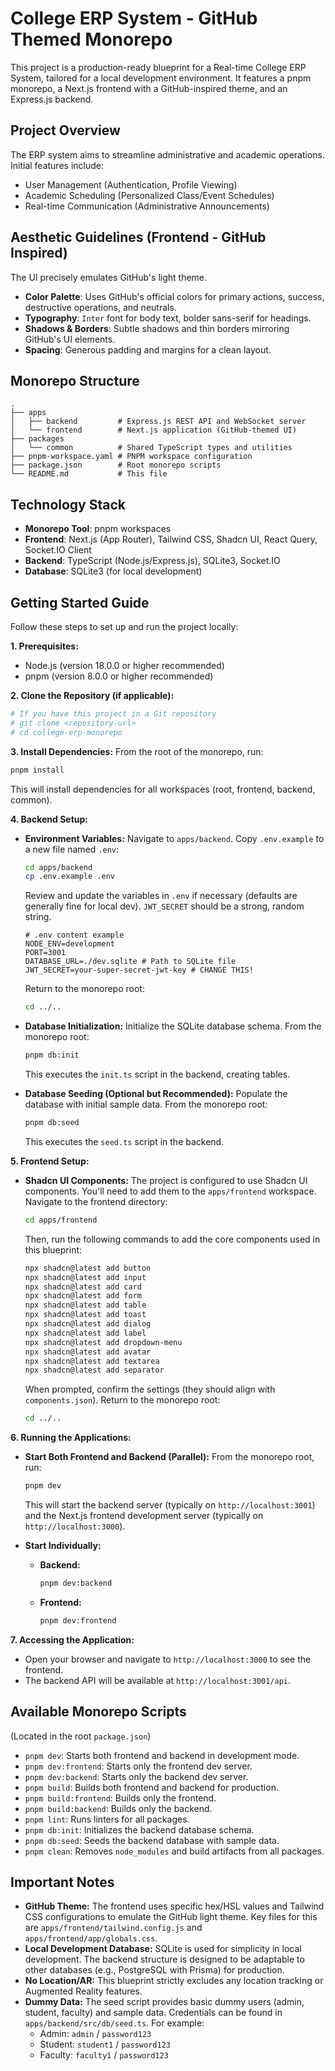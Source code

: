 
# College ERP System - GitHub Themed Monorepo

This project is a production-ready blueprint for a Real-time College ERP System, tailored for a local development environment. It features a pnpm monorepo, a Next.js frontend with a GitHub-inspired theme, and an Express.js backend.

## Project Overview

The ERP system aims to streamline administrative and academic operations. Initial features include:
- User Management (Authentication, Profile Viewing)
- Academic Scheduling (Personalized Class/Event Schedules)
- Real-time Communication (Administrative Announcements)

## Aesthetic Guidelines (Frontend - GitHub Inspired)

The UI precisely emulates GitHub's light theme.
- **Color Palette**: Uses GitHub's official colors for primary actions, success, destructive operations, and neutrals.
- **Typography**: `Inter` font for body text, bolder sans-serif for headings.
- **Shadows & Borders**: Subtle shadows and thin borders mirroring GitHub's UI elements.
- **Spacing**: Generous padding and margins for a clean layout.

## Monorepo Structure

```
.
├── apps
│   ├── backend         # Express.js REST API and WebSocket server
│   └── frontend        # Next.js application (GitHub-themed UI)
├── packages
│   └── common          # Shared TypeScript types and utilities
├── pnpm-workspace.yaml # PNPM workspace configuration
├── package.json        # Root monorepo scripts
└── README.md           # This file
```

## Technology Stack

- **Monorepo Tool**: pnpm workspaces
- **Frontend**: Next.js (App Router), Tailwind CSS, Shadcn UI, React Query, Socket.IO Client
- **Backend**: TypeScript (Node.js/Express.js), SQLite3, Socket.IO
- **Database**: SQLite3 (for local development)

## Getting Started Guide

Follow these steps to set up and run the project locally:

**1. Prerequisites:**
   - Node.js (version 18.0.0 or higher recommended)
   - pnpm (version 8.0.0 or higher recommended)

**2. Clone the Repository (if applicable):**
   ```bash
   # If you have this project in a Git repository
   # git clone <repository-url>
   # cd college-erp-monorepo
   ```

**3. Install Dependencies:**
   From the root of the monorepo, run:
   ```bash
   pnpm install
   ```
   This will install dependencies for all workspaces (root, frontend, backend, common).

**4. Backend Setup:**
   - **Environment Variables:**
     Navigate to `apps/backend`. Copy `.env.example` to a new file named `.env`:
     ```bash
     cd apps/backend
     cp .env.example .env
     ```
     Review and update the variables in `.env` if necessary (defaults are generally fine for local dev). `JWT_SECRET` should be a strong, random string.
     ```
     # .env content example
     NODE_ENV=development
     PORT=3001
     DATABASE_URL=./dev.sqlite # Path to SQLite file
     JWT_SECRET=your-super-secret-jwt-key # CHANGE THIS!
     ```
     Return to the monorepo root:
     ```bash
     cd ../..
     ```

   - **Database Initialization:**
     Initialize the SQLite database schema. From the monorepo root:
     ```bash
     pnpm db:init
     ```
     This executes the `init.ts` script in the backend, creating tables.

   - **Database Seeding (Optional but Recommended):**
     Populate the database with initial sample data. From the monorepo root:
     ```bash
     pnpm db:seed
     ```
     This executes the `seed.ts` script in the backend.

**5. Frontend Setup:**
   - **Shadcn UI Components:**
     The project is configured to use Shadcn UI components. You'll need to add them to the `apps/frontend` workspace.
     Navigate to the frontend directory:
     ```bash
     cd apps/frontend
     ```
     Then, run the following commands to add the core components used in this blueprint:
     ```bash
     npx shadcn@latest add button
     npx shadcn@latest add input
     npx shadcn@latest add card
     npx shadcn@latest add form 
     npx shadcn@latest add table
     npx shadcn@latest add toast
     npx shadcn@latest add dialog
     npx shadcn@latest add label
     npx shadcn@latest add dropdown-menu
     npx shadcn@latest add avatar
     npx shadcn@latest add textarea
     npx shadcn@latest add separator
     ```
     When prompted, confirm the settings (they should align with `components.json`).
     Return to the monorepo root:
     ```bash
     cd ../..
     ```

**6. Running the Applications:**

   - **Start Both Frontend and Backend (Parallel):**
     From the monorepo root, run:
     ```bash
     pnpm dev
     ```
     This will start the backend server (typically on `http://localhost:3001`) and the Next.js frontend development server (typically on `http://localhost:3000`).

   - **Start Individually:**
     - **Backend:**
       ```bash
       pnpm dev:backend
       ```
     - **Frontend:**
       ```bash
       pnpm dev:frontend
       ```

**7. Accessing the Application:**
   - Open your browser and navigate to `http://localhost:3000` to see the frontend.
   - The backend API will be available at `http://localhost:3001/api`.

## Available Monorepo Scripts

(Located in the root `package.json`)

- `pnpm dev`: Starts both frontend and backend in development mode.
- `pnpm dev:frontend`: Starts only the frontend dev server.
- `pnpm dev:backend`: Starts only the backend dev server.
- `pnpm build`: Builds both frontend and backend for production.
- `pnpm build:frontend`: Builds only the frontend.
- `pnpm build:backend`: Builds only the backend.
- `pnpm lint`: Runs linters for all packages.
- `pnpm db:init`: Initializes the backend database schema.
- `pnpm db:seed`: Seeds the backend database with sample data.
- `pnpm clean`: Removes `node_modules` and build artifacts from all packages.

## Important Notes

- **GitHub Theme:** The frontend uses specific hex/HSL values and Tailwind CSS configurations to emulate the GitHub light theme. Key files for this are `apps/frontend/tailwind.config.js` and `apps/frontend/app/globals.css`.
- **Local Development Database:** SQLite is used for simplicity in local development. The backend structure is designed to be adaptable to other databases (e.g., PostgreSQL with Prisma) for production.
- **No Location/AR:** This blueprint strictly excludes any location tracking or Augmented Reality features.
- **Dummy Data:** The seed script provides basic dummy users (admin, student, faculty) and sample data. Credentials can be found in `apps/backend/src/db/seed.ts`. For example:
    - Admin: `admin` / `password123`
    - Student: `student1` / `password123`
    - Faculty: `faculty1` / `password123`
```
